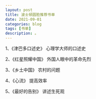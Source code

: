 ```yaml
---
layout: post
title: 波士顿圆脸推荐书单
date: 2021-09-01
categories: blog
tags: [书单]
description: 。
---
```


1、《津巴多口述史》 
心理学大师的口述史

2、《红星照耀中国》
外国人眼中的革命先烈

3、《乡土中国》
农村的问题

4、《心流》
提高效率

5、《最好的告别》
讲述生死观